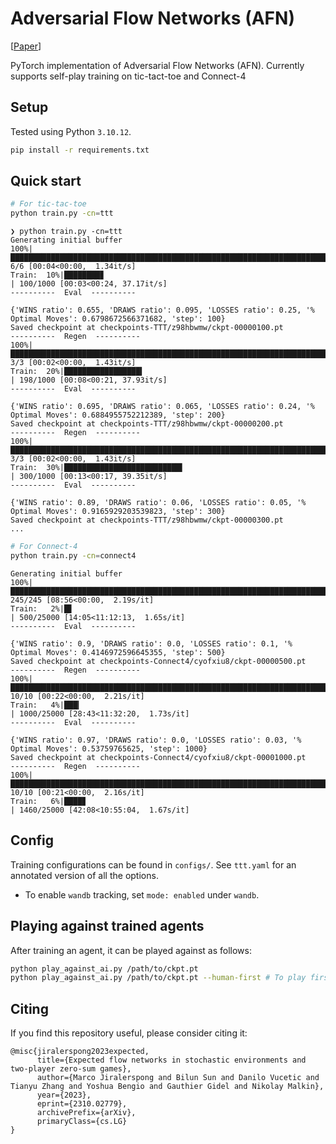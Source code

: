 # Adversarial Flow Networks (AFN)

[[Paper](https://arxiv.org/pdf/2310.02779.pdf)]

PyTorch implementation of Adversarial Flow Networks (AFN). Currently supports self-play training on tic-tact-toe and Connect-4

## Setup
Tested using Python `3.10.12`.
```bash
pip install -r requirements.txt
```


## Quick start
```bash
# For tic-tac-toe
python train.py -cn=ttt
```

```shell
❯ python train.py -cn=ttt
Generating initial buffer
100%|████████████████████████████████████████████████████████████████████████████████████████████████████| 6/6 [00:04<00:00,  1.34it/s]
Train:  10%|████████▊                                                                               | 100/1000 [00:03<00:24, 37.17it/s]
----------  Eval  ----------

{'WINS ratio': 0.655, 'DRAWS ratio': 0.095, 'LOSSES ratio': 0.25, '% Optimal Moves': 0.6798672566371682, 'step': 100}
Saved checkpoint at checkpoints-TTT/z98hbwmw/ckpt-00000100.pt
----------  Regen  ----------
100%|████████████████████████████████████████████████████████████████████████████████████████████████████| 3/3 [00:02<00:00,  1.43it/s]
Train:  20%|█████████████████▍                                                                      | 198/1000 [00:08<00:21, 37.93it/s]
----------  Eval  ----------

{'WINS ratio': 0.695, 'DRAWS ratio': 0.065, 'LOSSES ratio': 0.24, '% Optimal Moves': 0.6884955752212389, 'step': 200}
Saved checkpoint at checkpoints-TTT/z98hbwmw/ckpt-00000200.pt
----------  Regen  ----------
100%|████████████████████████████████████████████████████████████████████████████████████████████████████| 3/3 [00:02<00:00,  1.43it/s]
Train:  30%|██████████████████████████▍                                                             | 300/1000 [00:13<00:17, 39.35it/s]
----------  Eval  ----------

{'WINS ratio': 0.89, 'DRAWS ratio': 0.06, 'LOSSES ratio': 0.05, '% Optimal Moves': 0.9165929203539823, 'step': 300}
Saved checkpoint at checkpoints-TTT/z98hbwmw/ckpt-00000300.pt
...
```

```bash
# For Connect-4
python train.py -cn=connect4
```

```shell
Generating initial buffer
100%|████████████████████████████████████████████████████████████████████████████████████████████████| 245/245 [08:56<00:00,  2.19s/it]
Train:   2%|█▋                                                                                  | 500/25000 [14:05<11:12:13,  1.65s/it]
----------  Eval  ----------

{'WINS ratio': 0.9, 'DRAWS ratio': 0.0, 'LOSSES ratio': 0.1, '% Optimal Moves': 0.4146972596645355, 'step': 500}
Saved checkpoint at checkpoints-Connect4/cyofxiu8/ckpt-00000500.pt
----------  Regen  ----------
100%|██████████████████████████████████████████████████████████████████████████████████████████████████| 10/10 [00:22<00:00,  2.21s/it]
Train:   4%|███▎                                                                               | 1000/25000 [28:43<11:32:20,  1.73s/it]
----------  Eval  ----------

{'WINS ratio': 0.97, 'DRAWS ratio': 0.0, 'LOSSES ratio': 0.03, '% Optimal Moves': 0.53759765625, 'step': 1000}
Saved checkpoint at checkpoints-Connect4/cyofxiu8/ckpt-00001000.pt
----------  Regen  ----------
100%|██████████████████████████████████████████████████████████████████████████████████████████████████| 10/10 [00:21<00:00,  2.16s/it]
Train:   6%|████▊                                                                              | 1460/25000 [42:08<10:55:04,  1.67s/it]
```

## Config
Training configurations can be found in `configs/`. See `ttt.yaml` for an annotated version of all the options.
- To enable `wandb` tracking, set `mode: enabled` under `wandb`.


## Playing against trained agents
After training an agent, it can be played against as follows:
```bash
python play_against_ai.py /path/to/ckpt.pt
python play_against_ai.py /path/to/ckpt.pt --human-first # To play first
```

## Citing
If you find this repository useful, please consider citing it:
```
@misc{jiralerspong2023expected,
      title={Expected flow networks in stochastic environments and two-player zero-sum games},
      author={Marco Jiralerspong and Bilun Sun and Danilo Vucetic and Tianyu Zhang and Yoshua Bengio and Gauthier Gidel and Nikolay Malkin},
      year={2023},
      eprint={2310.02779},
      archivePrefix={arXiv},
      primaryClass={cs.LG}
}
```
